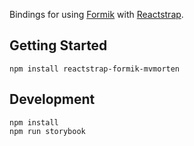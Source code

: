 
Bindings for using [Formik](https://github.com/jaredpalmer/formik) with [Reactstrap](https://reactstrap.github.io/).

## Getting Started

    npm install reactstrap-formik-mvmorten    

## Development

    npm install
    npm run storybook
